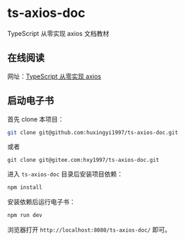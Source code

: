 # ts-axios-doc

TypeScript 从零实现 axios 文档教材

## 在线阅读

网址：[TypeScript 从零实现 axios](https://hxy1997.xyz/ts-axios-doc/)

## 启动电子书

首先 clone 本项目：

```bash
git clone git@github.com:huxingyi1997/ts-axios-doc.git
```

或者

```
git clone git@gitee.com:hxy1997/ts-axios-doc.git
```

进入 `ts-axios-doc` 目录后安装项目依赖：

```bash
npm install
```

安装依赖后运行电子书：

```bash
npm run dev
```

浏览器打开 `http://localhost:8080/ts-axios-doc/` 即可。